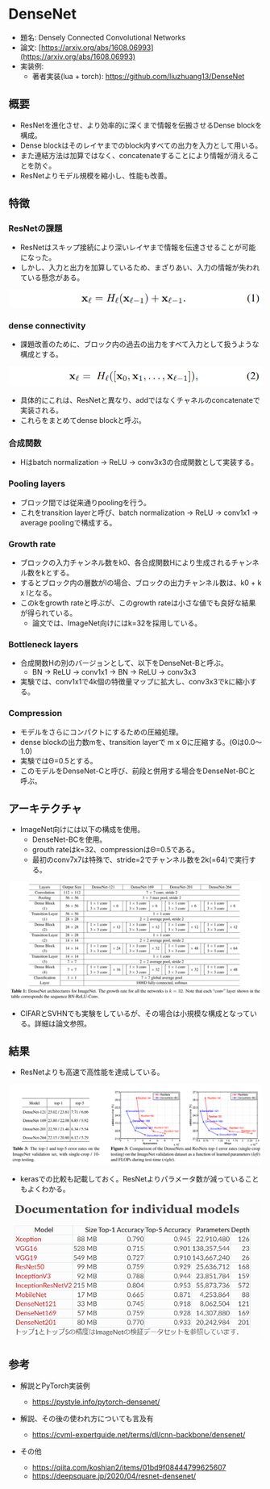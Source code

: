 # DenseNet

- 題名: Densely Connected Convolutional Networks
- 論文: [https://arxiv.org/abs/1608.06993](https://arxiv.org/abs/1608.06993)
- 実装例:
  - 著者実装(lua + torch): https://github.com/liuzhuang13/DenseNet

## 概要

- ResNetを進化させ、より効率的に深くまで情報を伝搬させるDense blockを構成。
- Dense blockはそのレイヤまでのblock内すべての出力を入力として用いる。
- また連結方法は加算ではなく、concatenateすることにより情報が消えることを防ぐ。
- ResNetよりモデル規模を縮小し、性能も改善。

## 特徴

### ResNetの課題

- ResNetはスキップ接続により深いレイヤまで情報を伝達させることが可能になった。
- しかし、入力と出力を加算しているため、まざりあい、入力の情報が失われている懸念がある。

![](./img/densenet_residual_block_formula.png)

### dense connectivity

- 課題改善のために、ブロック内の過去の出力をすべて入力として扱うような構成とする。

![](./img/densenet_dense_connect_formula.png)

- 具体的にこれは、ResNetと異なり、addではなくチャネルのconcatenateで実装される。
- これらをまとめてdense blockと呼ぶ。

### 合成関数

- Hはbatch normalization -> ReLU -> conv3x3の合成関数として実装する。

### Pooling layers

- ブロック間では従来通りpoolingを行う。
- これをtransition layerと呼び、batch normalization -> ReLU -> conv1x1 -> average poolingで構成する。

### Growth rate

- ブロックの入力チャンネル数をk0、各合成関数Hにより生成されるチャンネル数をkとする。
- するとブロック内の層数がlの場合、ブロックの出力チャンネル数は、k0 + k x lとなる。
- このkをgrowth rateと呼ぶが、このgrowth rateは小さな値でも良好な結果が得られている。
  - 論文では、ImageNet向けにはk=32を採用している。

### Bottleneck layers

- 合成関数Hの別のバージョンとして、以下をDenseNet-Bと呼ぶ。
  - BN -> ReLU -> conv1x1 -> BN -> ReLU -> conv3x3
- 実験では、conv1x1で4k個の特徴量マップに拡大し、conv3x3でkに縮小する。

### Compression

- モデルをさらにコンパクトにするための圧縮処理。
- dense blockの出力数mを、transition layerで m x Θに圧縮する。(Θは0.0～1.0)
- 実験ではΘ=0.5とする。
- このモデルをDenseNet-Cと呼び、前段と併用する場合をDenseNet-BCと呼ぶ。


## アーキテクチャ

- ImageNet向けには以下の構成を使用。
  - DenseNet-BCを使用。
  - grouth rateはk=32、compressionはΘ=0.5である。
  - 最初のconv7x7は特殊で、stride=2でチャンネル数を2k(=64)で実行する。

![](./img/densenet_architecture_table.png)

- CIFARとSVHNでも実験をしているが、その場合は小規模な構成となっている。詳細は論文参照。

## 結果

- ResNetよりも高速で高性能を達成している。

![](./img/densenet_result_imagenet.png)

- kerasでの比較も記載しておく。ResNetよりパラメータ数が減っていることもよくわかる。

![](./img/densenet_result_keras.png)

## 参考

- 解説とPyTorch実装例
  - https://pystyle.info/pytorch-densenet/

- 解説、その後の使われ方についても言及有
  - https://cvml-expertguide.net/terms/dl/cnn-backbone/densenet/

- その他
  - https://qiita.com/koshian2/items/01bd9f08444799625607
  - https://deepsquare.jp/2020/04/resnet-densenet/